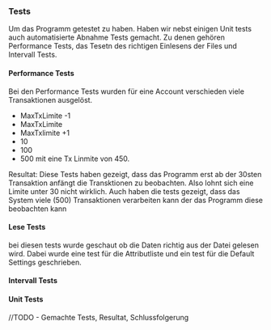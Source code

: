
### Tests
Um das Programm getestet zu haben. Haben wir nebst einigen Unit tests auch automatisierte Abnahme Tests gemacht. Zu denen gehören Performance Tests, das Tesetn des richtigen Einlesens der Files und Intervall Tests.
#### Performance Tests
Bei den Performance Tests wurden für eine Account verschieden viele Transaktionen ausgelöst.
- MaxTxLimite -1
- MaxTxLimite
- MaxTxlimite +1
- 10
- 100
- 500 mit eine Tx Linmite von 450.

Resultat:
Diese Tests haben gezeigt, dass das Programm erst ab der 30sten Transaktion anfängt die Transktionen zu beobachten. Also lohnt sich eine Limite unter 30 nicht wirklich.
Auch haben die tests gezeigt, dass das System viele (500) Transaktionen verarbeiten kann der das Programm diese beobachten kann

#### Lese Tests
bei diesen tests wurde geschaut ob die Daten richtig aus der Datei gelesen wird. Dabei wurde eine test für die Attributliste und ein test für die Default Settings geschrieben. 
#### Intervall Tests
#### Unit Tests
//TODO - Gemachte Tests, Resultat, Schlussfolgerung
